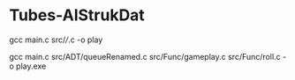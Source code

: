 # Tubes-AlStrukDat

gcc main.c src/*/*.c -o play

gcc main.c src/ADT/queueRenamed.c src/Func/gameplay.c src/Func/roll.c -o play.exe